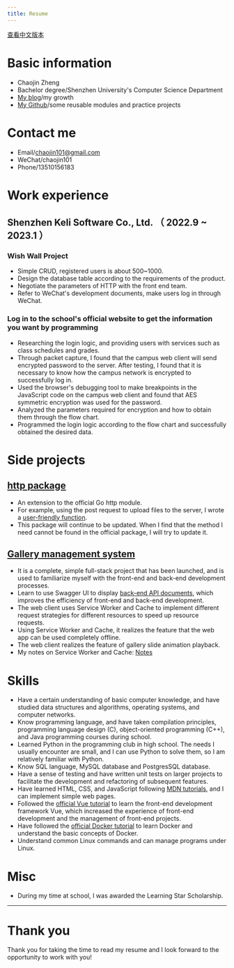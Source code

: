 ```yaml
---
title: Resume
---
```


[查看中文版本](https://chaojin101.github.io/posts/Resume-chinese/)

# Basic information

- Chaojin Zheng
- Bachelor degree/Shenzhen University's Computer Science Department
- [My blog](https://chaojin101.github.io)/my growth
- [My Github](https://github.com/chaojin101)/some reusable modules and practice projects

# Contact me

- Email/chaojin101@gmail.com
- WeChat/chaojin101
- Phone/13510156183

# Work experience

## Shenzhen Keli Software Co., Ltd. （ 2022.9 ~ 2023.1 ）

### Wish Wall Project

- Simple CRUD, registered users is about 500~1000.
- Design the database table according to the requirements of the product.
- Negotiate the parameters of HTTP with the front end team.
- Refer to WeChat's development documents, make users log in through WeChat.

### Log in to the school's official website to get the information you want by programming

- Researching the login logic, and providing users with services such as class schedules and grades.
- Through packet capture, I found that the campus web client will send encrypted password to the server. After testing, I found that it is necessary to know how the campus network is encrypted to successfully log in.
- Used the browser's debugging tool to make breakpoints in the JavaScript code on the campus web client and found that AES symmetric encryption was used for the password.
- Analyzed the parameters required for encryption and how to obtain them through the flow chart.
- Programmed the login logic according to the flow chart and successfully obtained the desired data.

# Side projects

## [http package](https://github.com/chaojin101/http)

- An extension to the official Go http module.
- For example, using the post request to upload files to the server, I wrote a [user-friendly function](https://github.com/chaojin101/http#httppostmultipart).
- This package will continue to be updated. When I find that the method I need cannot be found in the official package, I will try to update it.

## [Gallery management system](https://gallery.179324.xyz/gallery)

- It is a complete, simple full-stack project that has been launched, and is used to familiarize myself with the front-end and back-end development processes.
- Learn to use Swagger UI to display [back-end API documents](https://api.gallery.179324.xyz/docs), which improves the efficiency of front-end and back-end development.
- The web client uses Service Worker and Cache to implement different request strategies for different resources to speed up resource requests.
- Using Service Worker and Cache, it realizes the feature that the web app can be used completely offline.
- The web client realizes the feature of gallery slide animation playback.
- My notes on Service Worker and Cache: [Notes](https://chaojin101.github.io/posts/web-service-worker/)

# Skills

- Have a certain understanding of basic computer knowledge, and have studied data structures and algorithms, operating systems, and computer networks.
- Know programming language, and have taken compilation principles, programming language design (C), object-oriented programming (C++), and Java programming courses during school.
- Learned Python in the programming club in high school. The needs I usually encounter are small, and I can use Python to solve them, so I am relatively familiar with Python.
- Know SQL language, MySQL database and PostgresSQL database.
- Have a sense of testing and have written unit tests on larger projects to facilitate the development and refactoring of subsequent features.
- Have learned HTML, CSS, and JavaScript following [MDN tutorials](https://developer.mozilla.org/en-US/docs/Learn), and I can implement simple web pages.
- Followed the [official Vue tutorial](https://vuejs.org/guide/introduction.html) to learn the front-end development framework Vue, which increased the experience of front-end development and the management of front-end projects.
- Have followed the [official Docker tutorial](https://docs.docker.com/get-started/) to learn Docker and understand the basic concepts of Docker.
- Understand common Linux commands and can manage programs under Linux.

# Misc

- During my time at school, I was awarded the Learning Star Scholarship.

---

# Thank you

Thank you for taking the time to read my resume and I look forward to the opportunity to work with you!
